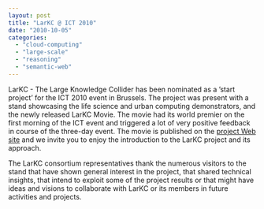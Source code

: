 ```yaml
---
layout: post
title: "LarKC @ ICT 2010"
date: "2010-10-05"
categories: 
  - "cloud-computing"
  - "large-scale"
  - "reasoning"
  - "semantic-web"
---
```


LarKC - The Large Knowledge Collider has been nominated as a ’start project’ for the ICT 2010 event in Brussels. The project was present with a stand showcasing the life science and urban computing demonstrators, and the newly released LarKC Movie. The movie had its world premier on the first morning of the ICT event and triggered a lot of very positive feedback in course of the three-day event. The movie is published on the [project Web site](http://www.larkc.eu) and we invite you to enjoy the introduction to the LarKC project and its approach.

The LarKC consortium representatives thank the numerous visitors to the stand that have shown general interest in the project, that shared technical insights, that intend to exploit some of the project results or that might have ideas and visions to collaborate with LarKC or its members in future activities and projects.
